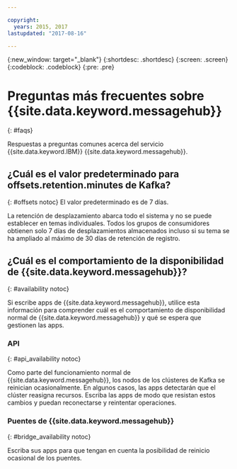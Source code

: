 ```yaml
---

copyright:
  years: 2015, 2017
lastupdated: "2017-08-16"

---
```


{:new_window: target="_blank"}
{:shortdesc: .shortdesc}
{:screen: .screen}
{:codeblock: .codeblock}
{:pre: .pre}

# Preguntas más frecuentes sobre {{site.data.keyword.messagehub}}
{: #faqs}

Respuestas a preguntas comunes acerca del servicio {{site.data.keyword.IBM}} {{site.data.keyword.messagehub}}.

## ¿Cuál es el valor predeterminado para offsets.retention.minutes de Kafka?
{: #offsets notoc}
El valor predeterminado es de 7 días. 

La retención de desplazamiento abarca todo el sistema y no se puede establecer en temas individuales. Todos los grupos de consumidores obtienen solo 7 días de desplazamientos almacenados incluso si su tema se ha ampliado al máximo de 30 días de retención de registro. 

## ¿Cuál es el comportamiento de la disponibilidad de {{site.data.keyword.messagehub}}?
{: #availability notoc}

Si escribe apps de {{site.data.keyword.messagehub}}, utilice esta información para comprender cuál es el comportamiento de disponibilidad normal de {{site.data.keyword.messagehub}} y qué se espera que gestionen las apps.

### API
{: #api_availability notoc}

Como parte del funcionamiento normal de {{site.data.keyword.messagehub}}, los nodos de los clústeres de Kafka se reinician ocasionalmente. En algunos casos, las apps detectarán que el clúster reasigna recursos. Escriba las apps de modo que resistan estos cambios y puedan reconectarse y reintentar operaciones.


### Puentes de {{site.data.keyword.messagehub}}
{: #bridge_availability notoc}

Escriba sus apps para que tengan en cuenta la posibilidad de reinicio ocasional de los puentes.
